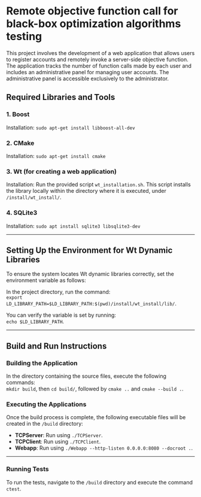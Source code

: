 # Remote objective function call for black-box optimization algorithms testing 
This project involves the development of a web application that allows users to register accounts and remotely invoke a server-side objective function.
The application tracks the number of function calls made by each user and includes an administrative panel for managing user accounts. The administrative panel is accessible exclusively to the administrator.  

## Required Libraries and Tools  

### 1. Boost  
Installation: `sudo apt-get install libboost-all-dev`  

### 2. CMake  
Installation: `sudo apt-get install cmake`  

### 3. Wt (for creating a web application)  
Installation: Run the provided script `wt_installation.sh`. This script installs the library locally within the directory where it is executed, under `/install/wt_install/`.  

### 4. SQLite3  
Installation: `sudo apt install sqlite3 libsqlite3-dev`  

---

## Setting Up the Environment for Wt Dynamic Libraries  
To ensure the system locates Wt dynamic libraries correctly, set the environment variable as follows:  

In the project directory, run the command:  
`export LD_LIBRARY_PATH=$LD_LIBRARY_PATH:$(pwd)/install/wt_install/lib/`.  

You can verify the variable is set by running:  
`echo $LD_LIBRARY_PATH`.  

---

## Build and Run Instructions  

### Building the Application  
In the directory containing the source files, execute the following commands:  
`mkdir build`, then `cd build/`, followed by `cmake ..` and `cmake --build .`.  

### Executing the Applications  
Once the build process is complete, the following executable files will be created in the `/build` directory:  
- **TCPServer**: Run using `./TCPServer`.  
- **TCPClient**: Run using `./TCPClient`.  
- **Webapp**: Run using `./Webapp --http-listen 0.0.0.0:8080 --docroot .`.  

---

### Running Tests  
To run the tests, navigate to the `/build` directory and execute the command `ctest`.  
